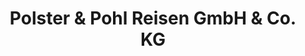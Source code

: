 ---
title: "Polster & Pohl Reisen GmbH & Co. KG"
url: /dresden/polster-und-pohl-reisen-gmbh-und-co-kg/
shop: Reisebüro
---